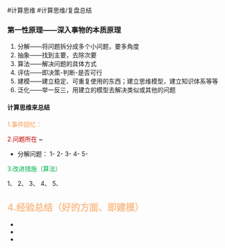 #计算思维
#计算思维/复盘总结
### 第一性原理——深入事物的本质原理
1. 分解——将问题拆分成多个小问题，要多角度
2. 抽象——找到主要，去除次要
3. 算法——解决问题的具体方式
4. 评估——即决策-判断-是否可行
5. 建模——建立稳定、可重复使用的东西；建立思维模型，建立知识体系等等
6. 泛化——举一反三，用建立的模型去解决类似或其他的问题
#### 计算思维来总结
<font color="#f79646">1.事件回忆：</font>



<font color="#c00000">2.问题所在</font>
~


- 分解问题：
1-
2-
3-
4-
5-

<font color="#00b050">3.改进措施（算法）</font>

1、
2、
3、
4、
5、

<font color="#fac08f">4.经验总结（好的方面、即建模）</font>
- 
- 
- 
- 
